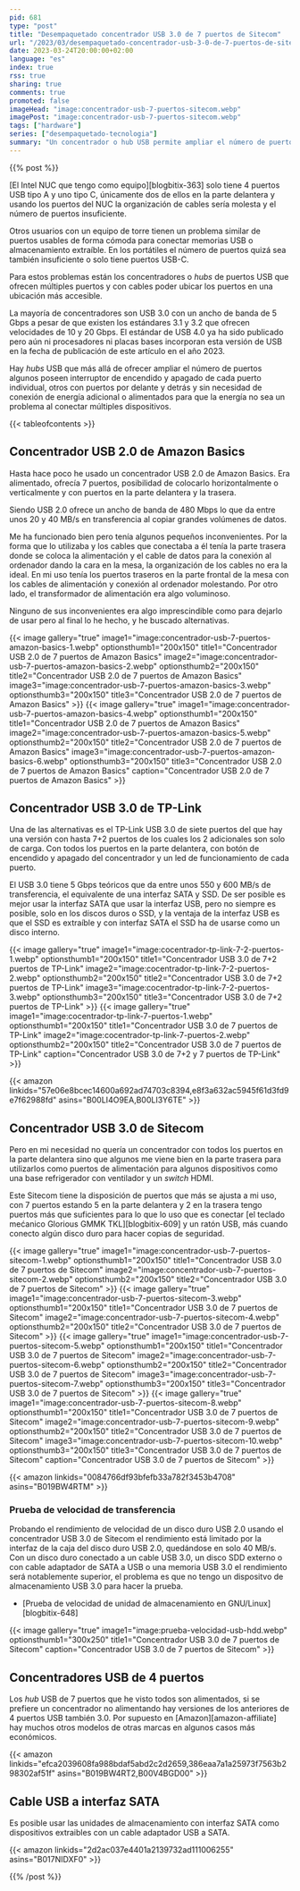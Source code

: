 ```yaml
---
pid: 681
type: "post"
title: "Desempaquetado concentrador USB 3.0 de 7 puertos de Sitecom"
url: "/2023/03/desempaquetado-concentrador-usb-3-0-de-7-puertos-de-sitecom/"
date: 2023-03-24T20:00:00+02:00
language: "es"
index: true
rss: true
sharing: true
comments: true
promoted: false
imageHead: "image:concentrador-usb-7-puertos-sitecom.webp"
imagePost: "image:concentrador-usb-7-puertos-sitecom.webp"
tags: ["hardware"]
series: ["desempaquetado-tecnologia"]
summary: "Un concentrador o hub USB permite ampliar el número de puertos de un equipo y también tener los puertos USB más accesible para conectar y desconectar dispositivos. Tras unos años usando un concentrador USB 2.0 de Amazon Basics de 7 puertos lo he sustituido por un Sitecom de 7 puertos USB 3.0, como opción alternativa también he evaluado el TP-Link UH720."
---
```


{{% post %}}

[El Intel NUC que tengo como equipo][blogbitix-363] solo tiene 4 puertos USB tipo A y uno tipo C, únicamente dos de ellos en la parte delantera y usando los puertos del NUC la organización de cables sería molesta y el número de puertos insuficiente.

Otros usuarios con un equipo de torre tienen un problema similar de puertos usables de forma cómoda para conectar memorias USB o almacenamiento extraíble. En los portátiles el número de puertos quizá sea también insuficiente o solo tiene puertos USB-C.

Para estos problemas están los concentradores o _hubs_ de puertos USB que ofrecen múltiples puertos y con cables poder ubicar los puertos en una ubicación más accesible.

La mayoría de concentradores son USB 3.0 con un ancho de banda de 5 Gbps a pesar de que existen los estándares 3.1 y 3.2 que ofrecen velocidades de 10 y 20 Gbps. El estándar de USB 4.0 ya ha sido publicado pero aún ni procesadores ni placas bases incorporan esta versión de USB en la fecha de publicación de este artículo en el año 2023.

Hay _hubs_ USB que más allá de ofrecer ampliar el número de puertos algunos poseen interruptor de encendido y apagado de cada puerto individual, otros con puertos por delante y detrás y sin necesidad de conexión de energía adicional o alimentados para que la energía no sea un problema al conectar múltiples dispositivos.

{{< tableofcontents >}}

## Concentrador USB 2.0 de Amazon Basics

Hasta hace poco he usado un concentrador USB 2.0 de Amazon Basics. Era alimentado, ofrecía 7 puertos, posibilidad de colocarlo horizontalmente o verticalmente y con puertos en la parte delantera y la trasera.

Siendo USB 2.0 ofrece un ancho de banda de 480 Mbps lo que da entre unos 20 y 40 MB/s en transferencia al copiar grandes volúmenes de datos.

Me ha funcionado bien pero tenía algunos pequeños inconvenientes. Por la forma que lo utilizaba y los cables que conectaba a él tenía la parte trasera donde se coloca la alimentación y el cable de datos para la conexión al ordenador dando la cara en la mesa, la organización de los cables no era la ideal. En mi uso tenía los puertos traseros en la parte frontal de la mesa con los cables de alimentación y conexión al ordenador molestando. Por otro lado, el transformador de alimentación era algo voluminoso.

Ninguno de sus inconvenientes era algo imprescindible como para dejarlo de usar pero al final lo he hecho, y he buscado alternativas.

{{< image
    gallery="true"
    image1="image:concentrador-usb-7-puertos-amazon-basics-1.webp" optionsthumb1="200x150" title1="Concentrador USB 2.0 de 7 puertos de Amazon Basics"
    image2="image:concentrador-usb-7-puertos-amazon-basics-2.webp" optionsthumb2="200x150" title2="Concentrador USB 2.0 de 7 puertos de Amazon Basics"
    image3="image:concentrador-usb-7-puertos-amazon-basics-3.webp" optionsthumb3="200x150" title3="Concentrador USB 2.0 de 7 puertos de Amazon Basics" >}}
{{< image
    gallery="true"
    image1="image:concentrador-usb-7-puertos-amazon-basics-4.webp" optionsthumb1="200x150" title1="Concentrador USB 2.0 de 7 puertos de Amazon Basics"
    image2="image:concentrador-usb-7-puertos-amazon-basics-5.webp" optionsthumb2="200x150" title2="Concentrador USB 2.0 de 7 puertos de Amazon Basics"
    image3="image:concentrador-usb-7-puertos-amazon-basics-6.webp" optionsthumb3="200x150" title3="Concentrador USB 2.0 de 7 puertos de Amazon Basics"
    caption="Concentrador USB 2.0 de 7 puertos de Amazon Basics" >}}

## Concentrador USB 3.0 de TP-Link

Una de las alternativas es el TP-Link USB 3.0 de siete puertos del que hay una versión con hasta 7+2 puertos de los cuales los 2 adicionales son solo de carga. Con todos los puertos en la parte delantera, con botón de encendido y apagado del concentrador y un led de funcionamiento de cada puerto.

El USB 3.0 tiene 5 Gbps teóricos que da entre unos 550 y 600 MB/s de transferencia, el equivalente de una interfaz SATA y SSD. De ser posible es mejor usar la interfaz SATA que usar la interfaz USB, pero no siempre es posible, solo en los discos duros o SSD, y la ventaja de la interfaz USB es que el SSD es extraíble y con interfaz SATA el SSD ha de usarse como un disco interno.

{{< image
    gallery="true"
    image1="image:cocentrador-tp-link-7-2-puertos-1.webp" optionsthumb1="200x150" title1="Concentrador USB 3.0 de 7+2 puertos de TP-Link"
    image2="image:cocentrador-tp-link-7-2-puertos-2.webp" optionsthumb2="200x150" title2="Concentrador USB 3.0 de 7+2 puertos de TP-Link"
    image3="image:cocentrador-tp-link-7-2-puertos-3.webp" optionsthumb3="200x150" title3="Concentrador USB 3.0 de 7+2 puertos de TP-Link" >}}
{{< image
    gallery="true"
    image1="image:cocentrador-tp-link-7-puertos-1.webp" optionsthumb1="200x150" title1="Concentrador USB 3.0 de 7 puertos de TP-Link"
    image2="image:cocentrador-tp-link-7-puertos-2.webp" optionsthumb2="200x150" title2="Concentrador USB 3.0 de 7 puertos de TP-Link"
    caption="Concentrador USB 3.0 de 7+2 y 7 puertos de TP-Link" >}}

{{< amazon
    linkids="57e06e8bcec14600a692ad74703c8394,e8f3a632ac5945f61d3fd9e7f62988fd"
    asins="B00LI4O9EA,B00LI3Y6TE" >}}

## Concentrador USB 3.0 de Sitecom

Pero en mi necesidad no quería un concentrador con todos los puertos en la parte delantera sino que algunos me viene bien en la parte trasera para utilizarlos como puertos de alimentación para algunos dispositivos como una base refrigerador con ventilador y un _switch_ HDMI.

Este Sitecom tiene la disposición de puertos que más se ajusta a mi uso, con 7 puertos estando 5 en la parte delantera y 2 en la trasera tengo puertos más que suficientes para lo que lo uso que es conectar [el teclado mećanico Glorious GMMK TKL][blogbitix-609] y un ratón USB, más cuando conecto algún disco duro para hacer copias de seguridad.

{{< image
    gallery="true"
    image1="image:concentrador-usb-7-puertos-sitecom-1.webp" optionsthumb1="200x150" title1="Concentrador USB 3.0 de 7 puertos de Sitecom"
    image2="image:concentrador-usb-7-puertos-sitecom-2.webp" optionsthumb2="200x150" title2="Concentrador USB 3.0 de 7 puertos de Sitecom" >}}
{{< image
    gallery="true"
    image1="image:concentrador-usb-7-puertos-sitecom-3.webp" optionsthumb1="200x150" title1="Concentrador USB 3.0 de 7 puertos de Sitecom"
    image2="image:concentrador-usb-7-puertos-sitecom-4.webp" optionsthumb2="200x150" title2="Concentrador USB 3.0 de 7 puertos de Sitecom" >}}
{{< image
    gallery="true"
    image1="image:concentrador-usb-7-puertos-sitecom-5.webp" optionsthumb1="200x150" title1="Concentrador USB 3.0 de 7 puertos de Sitecom"
    image2="image:concentrador-usb-7-puertos-sitecom-6.webp" optionsthumb2="200x150" title2="Concentrador USB 3.0 de 7 puertos de Sitecom"
    image3="image:concentrador-usb-7-puertos-sitecom-7.webp" optionsthumb3="200x150" title3="Concentrador USB 3.0 de 7 puertos de Sitecom" >}}
{{< image
    gallery="true"
    image1="image:concentrador-usb-7-puertos-sitecom-8.webp" optionsthumb1="200x150" title1="Concentrador USB 3.0 de 7 puertos de Sitecom"
    image2="image:concentrador-usb-7-puertos-sitecom-9.webp" optionsthumb2="200x150" title2="Concentrador USB 3.0 de 7 puertos de Sitecom"
    image3="image:concentrador-usb-7-puertos-sitecom-10.webp" optionsthumb3="200x150" title3="Concentrador USB 3.0 de 7 puertos de Sitecom"
    caption="Concentrador USB 3.0 de 7 puertos de Sitecom" >}}

{{< amazon
    linkids="0084766df93bfefb33a782f3453b4708"
    asins="B019BW4RTM" >}}

### Prueba de velocidad de transferencia

Probando el rendimiento de velocidad de un disco duro USB 2.0 usando el concentrador USB 3.0 de Sitecom el rendimiento está limitado por la interfaz de la caja del disco duro USB 2.0, quedándose en solo 40 MB/s. Con un disco duro conectado a un cable USB 3.0, un disco SDD externo o con cable adaptador de SATA a USB o una memoria USB 3.0 el rendimiento será notablemente superior, el problema es que no tengo un dispositvo de almacenamiento USB 3.0 para hacer la prueba.

* [Prueba de velocidad de unidad de almacenamiento en GNU/Linux][blogbitix-648]

{{< image
    gallery="true"
    image1="image:prueba-velocidad-usb-hdd.webp" optionsthumb1="300x250" title1="Concentrador USB 3.0 de 7 puertos de Sitecom"
    caption="Concentrador USB 3.0 de 7 puertos de Sitecom" >}}

## Concentradores USB de 4 puertos

Los _hub_ USB de 7 puertos que he visto todos son alimentados, si se prefiere un concentrador no alimentando hay versiones de los anteriores de 4 puertos USB también 3.0. Por supuesto en [Amazon][amazon-affiliate] hay muchos otros modelos de otras marcas en algunos casos más económicos.

{{< amazon
    linkids="efca2039608fa988bdaf5abd2c2d2659,386eaa7a1a25973f7563b298302af51f"
    asins="B019BW4RT2,B00V4BGD00" >}}

## Cable USB a interfaz SATA

Es posible usar las unidades de almacenamiento con interfaz SATA como dispositivos extraibles con un cable adaptador USB a SATA.

{{< amazon
    linkids="2d2ac037e4401a2139732ad111006255"
    asins="B017NIDXF0" >}}

{{% /post %}}